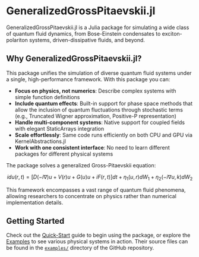 # GeneralizedGrossPitaevskii.jl

GeneralizedGrossPitaevskii.jl is a Julia package for simulating a wide class of quantum fluid dynamics, from Bose-Einstein condensates to exciton-polariton systems, driven-dissipative fluids, and beyond.

## Why GeneralizedGrossPitaevskii.jl?

This package unifies the simulation of diverse quantum fluid systems under a single, high-performance framework. With this package you can:

- **Focus on physics, not numerics**: Describe complex systems with simple function definitions
- **Include quantum effects**: Built-in support for phase space methods that allow the inclusion of quantum fluctuations through stochastic terms (e.g., Truncated Wigner approximation, Positive-P representation)
- **Handle multi-component systems**: Native support for coupled fields with elegant StaticArrays integration
- **Scale effortlessly**: Same code runs efficiently on both CPU and GPU via KernelAbstractions.jl
- **Work with one consistent interface**: No need to learn different packages for different physical systems

The package solves a generalized Gross-Pitaevskii equation:

```math
i d u(r, t) = [D(-i\nabla)u + V(r)u + G(u)u + i F(r, t)]dt + \eta_1(u, r) dW_1 + \eta_2(-i\nabla u, k) dW_2
```

This framework encompasses a vast range of quantum fluid phenomena, allowing researchers to concentrate on physics rather than numerical implementation details.

## Getting Started

Check out the [Quick-Start](@ref) guide to begin using the package, or explore the [Examples](@ref) to see various physical systems in action. Their source files can be found in the [`examples/`](https://github.com/marcsgil/GeneralizedGrossPitaevskii.jl/tree/main/examples) directory of the GitHub repository.